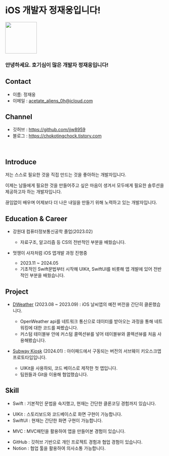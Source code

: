 # iOS 개발자 정재웅입니다!

<img src="https://avatars.githubusercontent.com/u/76551806?s=400&u=39c45c52cac300d5fce2bd866bdfa4d250ed4dba&v=4" width=100 height=100>

### 안녕하세요. 호기심이 많은 개발자 정재웅입니다!

## Contact
- 이름: 정재웅
- 이메일 : acetate_aliens_0h@icloud.com

## Channel
- 깃허브 : https://github.com/jjw8959
- 블로그 : https://chokotingchock.tistory.com
  
</br>

## Introduce
저는 스스로 필요한 것을 직접 만드는 것을 좋아하는 개발자입니다.

이제는 남들에게 필요한 것을 만들어주고 싶은 마음이 생겨서 모두에게 필요한 솔루션을 제공하고자 하는 개발자입니다.

끊임없이 배우며 어제보다 더 나은 내일을 만들기 위해 노력하고 있는 개발자입니다.

## Education & Career

- 강원대 컴퓨터정보통신공학 졸업(2023.02)
    - 자료구조, 알고리즘 등 CS의 전반적인 부분을 배웠습니다.
 
    
- 멋쟁이 사자처럼  iOS 앱개발 과정 진행중
    - 2023.11 ~ 2024.05
    - 기초적인 Swift문법부터 시작해 UIKit, SwiftUI를 비롯해 앱 개발에 있어 전반적인 부분을 배웠습니다.

## Project
- [DWeather](https://github.com/jjw8959/DWeather) (2023.08 ~ 2023.09) : iOS 날씨앱의 예전 버전을 간단히 클론했습니다.
    - OpenWeather api를 네트워크 통신으로 데이터를 받아오는 과정을 통해 네트워킹에 대한 코드를 짜봤습니다.
    - 커스텀 테이블뷰 안에 커스텀 콜렉션뷰를 넣어 테이블뷰와 콜렉션뷰를 처음 사용해봤습니다.

- [Subway Kiosk](https://github.com/APP-iOS4/UIKit-Prototype-LAB1) (2024.01) : 아이패드에서 구동되는 버전의 서브웨이 키오스크앱 프로토타입입니다.
    - UIKit을 사용하되, 코드 베이스로 제작한 첫 앱입니다.
    - 팀원들과 Git을 이용해 협업했습니다.

## Skill
<!--### Language-->
- Swift : 기본적인 문법을 숙지했고, 현재는 간단한 클론코딩 경험까지 있습니다.
<!--### UI-->
- UIKit : 스토리보드와 코드베이스로 화면 구현이 가능합니다.
- SwiftUI : 현재는 간단한 화면 구현이 가능합니다.
<!--### Design Pattern-->
- MVC : MVC패턴을 활용하여 앱을 만들어본 경험이 있습니다.
<!--### 🛠️ Framework & Library-->
<!--### ⚙️ ETC-->
- GitHub : 깃허브 기반으로 개인 프로젝트 경험과 협업 경험이 있습니다.
- Notion : 협업 툴을 활용하여 의사소통 가능합니다.
